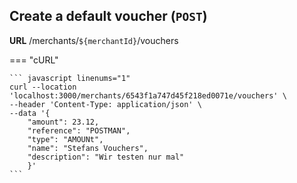 ## Create a default voucher (`POST`)

**URL** /merchants/`${merchantId}`/vouchers

=== "cURL"

    ``` javascript linenums="1"
    curl --location 'localhost:3000/merchants/6543f1a747d45f218ed0071e/vouchers' \
    --header 'Content-Type: application/json' \
    --data '{
        "amount": 23.12,
        "reference": "POSTMAN",
        "type": "AMOUNt",
        "name": "Stefans Vouchers",
        "description": "Wir testen nur mal"
        }'
    ```